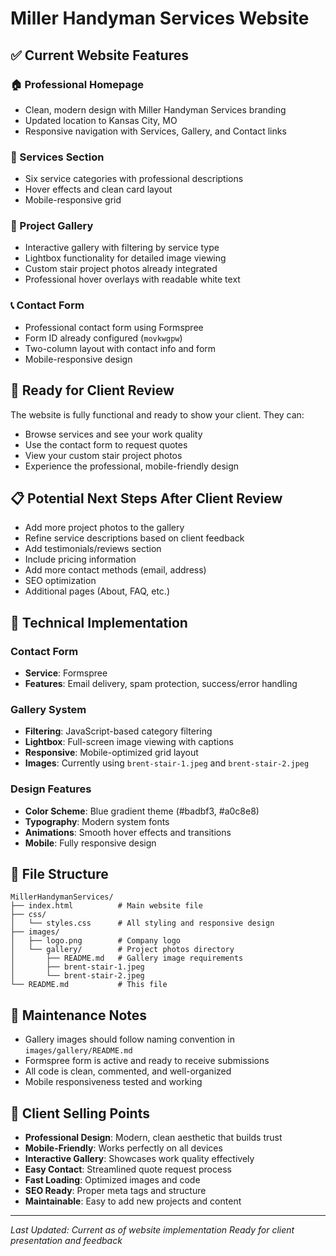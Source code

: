 # Miller Handyman Services Website

## ✅ **Current Website Features**

### **🏠 Professional Homepage**
- Clean, modern design with Miller Handyman Services branding
- Updated location to Kansas City, MO
- Responsive navigation with Services, Gallery, and Contact links

### **🔧 Services Section**
- Six service categories with professional descriptions
- Hover effects and clean card layout
- Mobile-responsive grid

### **📸 Project Gallery**
- Interactive gallery with filtering by service type
- Lightbox functionality for detailed image viewing
- Custom stair project photos already integrated
- Professional hover overlays with readable white text

### **📞 Contact Form**
- Professional contact form using Formspree
- Form ID already configured (`movkwgpw`)
- Two-column layout with contact info and form
- Mobile-responsive design

## 🎯 **Ready for Client Review**

The website is fully functional and ready to show your client. They can:
- Browse services and see your work quality
- Use the contact form to request quotes
- View your custom stair project photos
- Experience the professional, mobile-friendly design

## 📋 **Potential Next Steps After Client Review**
- Add more project photos to the gallery
- Refine service descriptions based on client feedback
- Add testimonials/reviews section
- Include pricing information
- Add more contact methods (email, address)
- SEO optimization
- Additional pages (About, FAQ, etc.)

## 🚀 **Technical Implementation**

### **Contact Form**
- **Service**: Formspree
- **Features**: Email delivery, spam protection, success/error handling

### **Gallery System**
- **Filtering**: JavaScript-based category filtering
- **Lightbox**: Full-screen image viewing with captions
- **Responsive**: Mobile-optimized grid layout
- **Images**: Currently using `brent-stair-1.jpeg` and `brent-stair-2.jpeg`

### **Design Features**
- **Color Scheme**: Blue gradient theme (#badbf3, #a0c8e8)
- **Typography**: Modern system fonts
- **Animations**: Smooth hover effects and transitions
- **Mobile**: Fully responsive design

## 📁 **File Structure**
```
MillerHandymanServices/
├── index.html          # Main website file
├── css/
│   └── styles.css      # All styling and responsive design
├── images/
│   ├── logo.png        # Company logo
│   └── gallery/        # Project photos directory
│       ├── README.md   # Gallery image requirements
│       ├── brent-stair-1.jpeg
│       └── brent-stair-2.jpeg
└── README.md           # This file
```

## 🔧 **Maintenance Notes**
- Gallery images should follow naming convention in `images/gallery/README.md`
- Formspree form is active and ready to receive submissions
- All code is clean, commented, and well-organized
- Mobile responsiveness tested and working

## 💼 **Client Selling Points**
- **Professional Design**: Modern, clean aesthetic that builds trust
- **Mobile-Friendly**: Works perfectly on all devices
- **Interactive Gallery**: Showcases work quality effectively
- **Easy Contact**: Streamlined quote request process
- **Fast Loading**: Optimized images and code
- **SEO Ready**: Proper meta tags and structure
- **Maintainable**: Easy to add new projects and content

---

*Last Updated: Current as of website implementation*
*Ready for client presentation and feedback*
